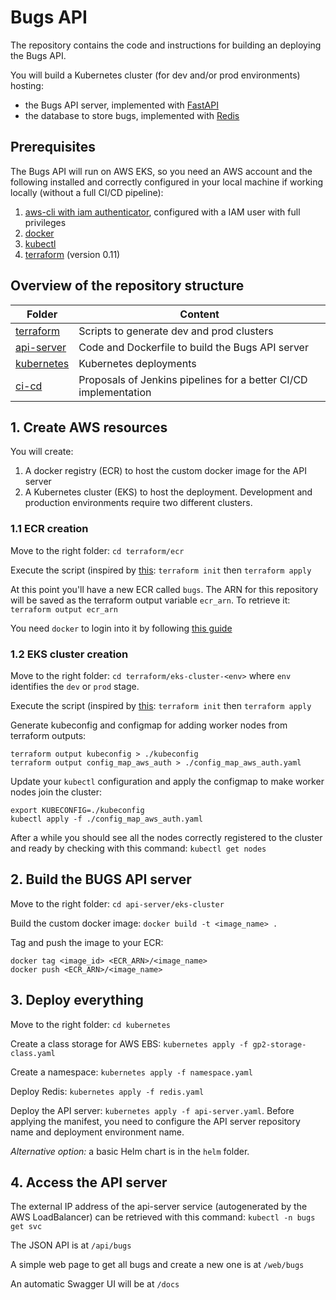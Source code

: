 # Bugs API

The repository contains the code and instructions for building an deploying the Bugs API.

You will build a Kubernetes cluster (for dev and/or prod environments) hosting:
- the Bugs API server, implemented with [FastAPI](https://github.com/tiangolo/fastapi)
- the database to store bugs, implemented with [Redis](https://redis.io/)

## Prerequisites

The Bugs API will run on AWS EKS, so you need an AWS account and the following installed and correctly configured in your
local machine if working locally (without a full CI/CD pipeline):
1. [aws-cli with iam authenticator](https://docs.aws.amazon.com/eks/latest/userguide/install-aws-iam-authenticator.html), configured with a IAM user with full privileges
2. [docker](https://www.docker.com/)
3. [kubectl](https://kubernetes.io/docs/tasks/tools/install-kubectl/)
4. [terraform](https://www.terraform.io/) (version 0.11)

## Overview of the repository structure

| Folder | Content |
| -------|---------| 
| [terraform](terraform) | Scripts to generate dev and prod clusters | 
| [api-server](api-server) | Code and Dockerfile to build the Bugs API server |  
| [kubernetes](kubernetes) | Kubernetes deployments |
| [ci-cd](ci-cd) | Proposals of Jenkins pipelines for a better CI/CD implementation |

## 1. Create AWS resources

You will create:
1. A docker registry (ECR) to host the custom docker image for the API server
2. A Kubernetes cluster (EKS) to host the deployment. Development and production environments require two different clusters.

### 1.1 ECR creation

Move to the right folder: `cd terraform/ecr`

Execute the script (inspired by [this](https://www.terraform.io/docs/providers/aws/r/ecr_repository.html):
`terraform init` then `terraform apply`

At this point you'll have a new ECR called `bugs`. The ARN for this repository will be saved as the terraform output variable `ecr_arn`.
To retrieve it: `terraform output ecr_arn`

You need `docker` to login into it by following [this guide](https://docs.aws.amazon.com/AmazonECR/latest/userguide/Registries.html) 

### 1.2 EKS cluster creation

Move to the right folder: `cd terraform/eks-cluster-<env>` where `env` identifies the `dev` or `prod` stage.

Execute the script (inspired by [this](https://learn.hashicorp.com/terraform/aws/eks-intro):
`terraform init` then `terraform apply`

Generate kubeconfig and configmap for adding worker nodes from terraform outputs:
```
terraform output kubeconfig > ./kubeconfig
terraform output config_map_aws_auth > ./config_map_aws_auth.yaml
```

Update your `kubectl` configuration and apply the configmap to make worker nodes join the cluster:
```
export KUBECONFIG=./kubeconfig
kubectl apply -f ./config_map_aws_auth.yaml
```

After a while you should see all the nodes correctly registered to the cluster and ready by checking with this command:
`kubectl get nodes`

## 2. Build the BUGS API server

Move to the right folder: `cd api-server/eks-cluster`

Build the custom docker image: `docker build -t <image_name> .`

Tag and push the image to your ECR:
```
docker tag <image_id> <ECR_ARN>/<image_name>
docker push <ECR_ARN>/<image_name>
```

## 3. Deploy everything

Move to the right folder: `cd kubernetes`

Create a class storage for AWS EBS: `kubernetes apply -f gp2-storage-class.yaml`

Create a namespace: `kubernetes apply -f namespace.yaml`

Deploy Redis: `kubernetes apply -f redis.yaml`

Deploy the API server: `kubernetes apply -f api-server.yaml`. Before applying the manifest, you need to configure the API server
repository name and deployment environment name.

*Alternative option:* a basic Helm chart is in the `helm` folder. 

## 4. Access the API server

The external IP address of the api-server service (autogenerated by the AWS LoadBalancer) can be retrieved with this command:
`kubectl -n bugs get svc`

The JSON API is at `/api/bugs`

A simple web page to get all bugs and create a new one is at `/web/bugs`

An automatic Swagger UI will be at `/docs`
